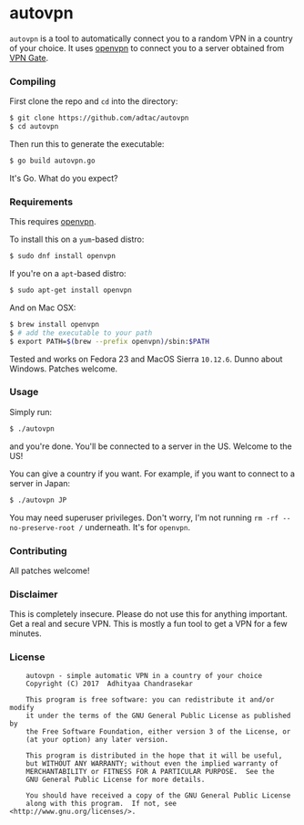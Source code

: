 # autovpn

`autovpn` is a tool to automatically connect you to a random VPN in a country
of your choice. It uses [openvpn][openvpn] to connect you to a server obtained
from [VPN Gate](http://www.vpngate.net/en/).

### Compiling

First clone the repo and `cd` into the directory:

```bash
$ git clone https://github.com/adtac/autovpn
$ cd autovpn
```

Then run this to generate the executable:

```bash
$ go build autovpn.go
```

It's Go. What do you expect?

### Requirements

This requires [openvpn][openvpn].

To install this on a `yum`-based distro:

```bash
$ sudo dnf install openvpn
```

If you're on a `apt`-based distro:

```bash
$ sudo apt-get install openvpn
```

And on Mac OSX:

```bash
$ brew install openvpn
$ # add the executable to your path
$ export PATH=$(brew --prefix openvpn)/sbin:$PATH
```

Tested and works on Fedora 23 and MacOS Sierra `10.12.6`. Dunno about
Windows. Patches welcome.

### Usage

Simply run:

```bash
$ ./autovpn
```

and you're done. You'll be connected to a server in the US. Welcome to the US!

You can give a country if you want. For example, if you want to connect to a server
in Japan:

```bash
$ ./autovpn JP
```

You may need superuser privileges. Don't worry, I'm not running `rm -rf --no-preserve-root /`
underneath. It's for `openvpn`.

### Contributing

All patches welcome!

### Disclaimer

This is completely insecure. Please do not use this for anything important. Get a
real and secure VPN. This is mostly a fun tool to get a VPN for a few minutes.

### License

```
    autovpn - simple automatic VPN in a country of your choice
    Copyright (C) 2017  Adhityaa Chandrasekar

    This program is free software: you can redistribute it and/or modify
    it under the terms of the GNU General Public License as published by
    the Free Software Foundation, either version 3 of the License, or
    (at your option) any later version.

    This program is distributed in the hope that it will be useful,
    but WITHOUT ANY WARRANTY; without even the implied warranty of
    MERCHANTABILITY or FITNESS FOR A PARTICULAR PURPOSE.  See the
    GNU General Public License for more details.

    You should have received a copy of the GNU General Public License
    along with this program.  If not, see <http://www.gnu.org/licenses/>.
```


[openvpn]: https://github.com/OpenVPN/openvpn
